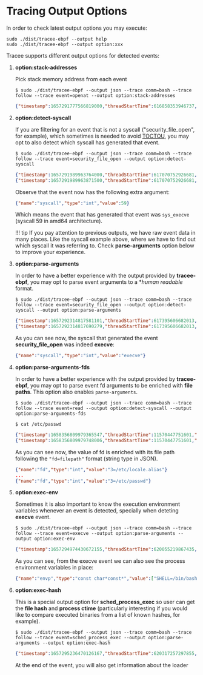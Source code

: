# Tracing Output Options

In order to check latest output options you may execute:

```text
sudo ./dist/tracee-ebpf --output help
sudo ./dist/tracee-ebpf --output option:xxx
```

Tracee supports different output options for detected events:

1. **option:stack-addresses**

    Pick stack memory address from each event

    ```text
    $ sudo ./dist/tracee-ebpf --output json --trace comm=bash --trace follow --trace event=openat --output option:stack-addresses
    ```

    ```json
    {"timestamp":1657291777566819000,"threadStartTime":616858353946737,"processorId":9,"processId":1948212,"cgroupId":1,"threadId":1948212,"parentProcessId":3795408,"hostProcessId":1948212,"hostThreadId":1948212,"hostParentProcessId":3795408,"userId":1000,"mountNamespace":4026531840,"pidNamespace":4026531836,"processName":"exa","hostName":"fujitsu","containerId":"","containerImage":"","containerName":"","podName":"","podNamespace":"","podUID":"","eventId":"257","eventName":"openat","argsNum":4,"returnValue":3,"stackAddresses":[140395297729336,140395297614210],"args":[{"name":"dirfd","type":"int","value":-100},{"name":"pathname","type":"const char*","value":"/etc/ld.so.cache"},{"name":"flags","type":"int","value":524288},{"name":"mode","type":"mode_t","value":0}]}
    ```

2. **option:detect-syscall**

    If you are filtering for an event that is not a syscall
    ("security_file_open", for example), which sometimes is needed to avoid
    [TOCTOU](https://blog.aquasec.com/linux-vulnerabilitie-tracee), you may
    opt to also detect which syscall has generated that event.

    ```text
    $ sudo ./dist/tracee-ebpf --output json --trace comm=bash --trace follow --trace event=security_file_open --output option:detect-syscall
    ```

    ```json
    {"timestamp":1657291989963764000,"threadStartTime":617070752926681,"processorId":11,"processId":1986397,"cgroupId":1,"threadId":1986397,"parentProcessId":3795408,"hostProcessId":1986397,"hostThreadId":1986397,"hostParentProcessId":3795408,"userId":1000,"mountNamespace":4026531840,"pidNamespace":4026531836,"processName":"bash","hostName":"fujitsu","containerId":"","containerImage":"","containerName":"","podName":"","podNamespace":"","podUID":"","eventId":"722","eventName":"security_file_open","argsNum":7,"returnValue":0,"stackAddresses":null,"args":[{"name":"pathname","type":"const char*","value":"/usr/bin/exa"},{"name":"flags","type":"int","value":32800},{"name":"dev","type":"dev_t","value":271581185},{"name":"inode","type":"unsigned long","value":2493759},{"name":"ctime","type":"unsigned long","value":1653730234432691500},{"name":"syscall_pathname","type":"const char*","value":""},{"name":"syscall","type":"int","value":59}]}
    {"timestamp":1657291989963871500,"threadStartTime":617070752926681,"processorId":11,"processId":1986397,"cgroupId":1,"threadId":1986397,"parentProcessId":3795408,"hostProcessId":1986397,"hostThreadId":1986397,"hostParentProcessId":3795408,"userId":1000,"mountNamespace":4026531840,"pidNamespace":4026531836,"processName":"bash","hostName":"fujitsu","containerId":"","containerImage":"","containerName":"","podName":"","podNamespace":"","podUID":"","eventId":"722","eventName":"security_file_open","argsNum":7,"returnValue":0,"stackAddresses":null,"args":[{"name":"pathname","type":"const char*","value":"/usr/lib/x86_64-linux-gnu/ld-linux-x86-64.so.2"},{"name":"flags","type":"int","value":32800},{"name":"dev","type":"dev_t","value":271581185},{"name":"inode","type":"unsigned long","value":2752590},{"name":"ctime","type":"unsigned long","value":1653730015033811700},{"name":"syscall_pathname","type":"const char*","value":""},{"name":"syscall","type":"int","value":59}]}
    ```

    Observe that the event now has the following extra argument:

    ```json
    {"name":"syscall","type":"int","value":59}
    ```

    Which means the event that has generated that event was `sys_execve`
    (syscall 59 in amd64 architecture).

    !!! tip
        If you pay attention to previous outputs, we have raw event data in
        many places. Like the syscall example above, where we have to find out
        which syscall it was referring to. Check **parse-arguments** option
        below to improve your experience.

3. **option:parse-arguments**

    In order to have a better experience with the output provided by
    **tracee-ebpf**, you may opt to parse event arguments to a **human
    *readable** format.

    ```text
    $ sudo ./dist/tracee-ebpf --output json --trace comm=bash --trace follow --trace event=security_file_open --output option:detect-syscall --output option:parse-arguments
    ```
    ```json
    {"timestamp":1657292314817581101,"threadStartTime":617395606682013,"processorId":9,"processId":2045288,"cgroupId":1,"threadId":2045288,"parentProcessId":3795408,"hostProcessId":2045288,"hostThreadId":2045288,"hostParentProcessId":3795408,"userId":1000,"mountNamespace":4026531840,"pidNamespace":4026531836,"processName":"bash","hostName":"fujitsu","containerId":"","containerImage":"","containerName":"","podName":"","podNamespace":"","podUID":"","eventId":"722","eventName":"security_file_open","argsNum":7,"returnValue":0,"stackAddresses":null,"args":[{"name":"pathname","type":"const char*","value":"/usr/bin/exa"},{"name":"flags","type":"string","value":"O_RDONLY|O_LARGEFILE"},{"name":"dev","type":"dev_t","value":271581185},{"name":"inode","type":"unsigned long","value":2493759},{"name":"ctime","type":"unsigned long","value":1653730234432691496},{"name":"syscall_pathname","type":"const char*","value":""},{"name":"syscall","type":"int","value":"execve"}]}
    {"timestamp":1657292314817690279,"threadStartTime":617395606682013,"processorId":9,"processId":2045288,"cgroupId":1,"threadId":2045288,"parentProcessId":3795408,"hostProcessId":2045288,"hostThreadId":2045288,"hostParentProcessId":3795408,"userId":1000,"mountNamespace":4026531840,"pidNamespace":4026531836,"processName":"bash","hostName":"fujitsu","containerId":"","containerImage":"","containerName":"","podName":"","podNamespace":"","podUID":"","eventId":"722","eventName":"security_file_open","argsNum":7,"returnValue":0,"stackAddresses":null,"args":[{"name":"pathname","type":"const char*","value":"/usr/lib/x86_64-linux-gnu/ld-linux-x86-64.so.2"},{"name":"flags","type":"string","value":"O_RDONLY|O_LARGEFILE"},{"name":"dev","type":"dev_t","value":271581185},{"name":"inode","type":"unsigned long","value":2752590},{"name":"ctime","type":"unsigned long","value":1653730015033811838},{"name":"syscall_pathname","type":"const char*","value":""},{"name":"syscall","type":"int","value":"execve"}]}
    ```

    As you can see now, the syscall that generated the event
    **security_file_open** was indeed **execve**:

    ```json
    {"name":"syscall","type":"int","value":"execve"}
    ```

4. **option:parse-arguments-fds**

    In order to have a better experience with the output provided by
    **tracee-ebpf**, you may opt to parse event fd arguments to be
    enriched with **file paths**. This option also enables `parse-arguments`.

    ```text
    $ sudo ./dist/tracee-ebpf --output json --trace comm=bash --trace follow --trace event=read --output option:detect-syscall --output option:parse-arguments-fds
    ```

    ```text
    $ cat /etc/passwd
    ```

    ```json
    {"timestamp":1658356809979365547,"threadStartTime":11570447751601,"processorId":1,"processId":239413,"cgroupId":10575,"threadId":239413,"parentProcessId":91515,"hostProcessId":239413,"hostThreadId":239413,"hostParentProcessId":91515,"userId":1000,"mountNamespace":4026531840,"pidNamespace":4026531836,"processName":"cat","hostName":"ubuntu-impish","containerId":"","containerImage":"","containerName":"","podName":"","podNamespace":"","podUID":"","eventId":"0","eventName":"read","argsNum":3,"returnValue":0,"stackAddresses":null,"args":[{"name":"fd","type":"int","value":"3=/etc/locale.alias"},{"name":"buf","type":"void*","value":93921853269152},{"name":"count","type":"size_t","value":4096}]}
    {"timestamp":1658356809979748006,"threadStartTime":11570447751601,"processorId":1,"processId":239413,"cgroupId":10575,"threadId":239413,"parentProcessId":91515,"hostProcessId":239413,"hostThreadId":239413,"hostParentProcessId":91515,"userId":1000,"mountNamespace":4026531840,"pidNamespace":4026531836,"processName":"cat","hostName":"ubuntu-impish","containerId":"","containerImage":"","containerName":"","podName":"","podNamespace":"","podUID":"","eventId":"0","eventName":"read","argsNum":3,"returnValue":1867,"stackAddresses":null,"args":[{"name":"fd","type":"int","value":"3=/etc/passwd"},{"name":"buf","type":"void*","value":139658814046208},{"name":"count","type":"size_t","value":131072}]}

    ```

    As you can see now, the value of fd is enriched with its file path following the `"fd=filepath"` format (string type in JSON).

    ```json
    {"name":"fd","type":"int","value":"3=/etc/locale.alias"}
    ...
    {"name":"fd","type":"int","value":"3=/etc/passwd"}
    ```


5. **option:exec-env**

    Sometimes it is also important to know the execution environment variables
    whenever an event is detected, specially when deteting **execve** event.

    ```text
    $ sudo ./dist/tracee-ebpf --output json --trace comm=bash --trace follow --trace event=execve --output option:parse-arguments --output option:exec-env
    ```

    ```json
    {"timestamp":1657294974430672155,"threadStartTime":620055219867435,"processorId":11,"processId":2531912,"cgroupId":1,"threadId":2531912,"parentProcessId":2490011,"hostProcessId":2531912,"hostThreadId":2531912,"hostParentProcessId":2490011,"userId":1000,"mountNamespace":4026531840,"pidNamespace":4026531836,"processName":"bash","hostName":"fujitsu","containerId":"","containerImage":"","containerName":"","podName":"","podNamespace":"","podUID":"","eventId":"59","eventName":"execve","argsNum":3,"returnValue":0,"stackAddresses":null,"args":[{"name":"pathname","type":"const char*","value":"/bin/ls"},{"name":"argv","type":"const char*const*","value":["ls"]},{"name":"envp","type":"const char*const*","value":["SHELL=/bin/bash","COLORTERM=truecolor","LESS=-RF --mouse","HISTCONTROL=ignoreboth","HISTSIZE=1000000","DEBFULLNAME=Rafael David Tinoco","EDITOR=nvim","PWD=/home/rafaeldtinoco/work/ebpf/tracee","LOGNAME=rafaeldtinoco","DEB_BUILD_PROFILES=parallel=36 nocheck nostrip noudeb doc","LINES=82","HOME=/home/rafaeldtinoco","LANG=C.UTF-8","COLUMNS=106","MANROFFOPT=-c","DEBEMAIL=rafaeldtinoco@ubuntu.com","LC_TERMINAL=iTerm2","PROMPT_COMMAND=echo -ne \"\\033]0;$what\\007\"; history -a","BAT_THEME=GitHub","TERM=screen-256color","USER=rafaeldtinoco","GIT_PAGER=batcat --theme=\"GitHub\" -p --pager=less --tabs 0","MANPAGER=bash -c 'col -bx | batcat --theme=\"GitHub\" -l man -p'","LC_TERMINAL_VERSION=3.5.0beta5","DEB_BUILD_OPTIONS=parallel=36 nocheck nostrip noudeb doc","SHLVL=2","PAGER=batcat --theme=\"GitHub\" -p --pager=less --tabs 0","BAT_STYLE=plain","PROMPT_DIRTRIM=2","SYSTEMD_PAGER=batcat --theme=\"GitHub\" -p --pager=less --tabs 0","LC_CTYPE=C.UTF-8","LESS_HISTFILE=/dev/null","PS1=\\u@\\h \\w $ ","PATH=/home/rafaeldtinoco/bin:/home/rafaeldtinoco/go/bin:.:/sbin:/bin:/usr/sbin:/usr/bin:/snap/bin:/snap/sbin:/usr/local/bin:/usr/local/sbin:/usr/games/","HISTFILESIZE=1000000","DBUS_SESSION_BUS_ADDRESS=unix:path=/run/user/1000/bus","SSH_TTY=/dev/pts/3","OLDPWD=/home/rafaeldtinoco","_=/bin/ls"]}]}
    ```

    As  you can see, from the execve event we can also see the process
    environment variables in place:

    ```json
    {"name":"envp","type":"const char*const*","value":["SHELL=/bin/bash","COLORTERM=truecolor","LESS=-RF --mouse","HISTCONTROL=ignoreboth","HISTSIZE=1000000","DEBFULLNAME=Rafael David Tinoco","EDITOR=nvim","PWD=/home/rafaeldtinoco/work/ebpf/tracee","LOGNAME=rafaeldtinoco","DEB_BUILD_PROFILES=parallel=36 nocheck nostrip noudeb doc","LINES=82","HOME=/home/rafaeldtinoco","LANG=C.UTF-8","COLUMNS=106","MANROFFOPT=-c","DEBEMAIL=rafaeldtinoco@ubuntu.com","LC_TERMINAL=iTerm2","PROMPT_COMMAND=echo -ne \"\\033]0;$what\\007\"; history -a","BAT_THEME=GitHub","TERM=screen-256color","USER=rafaeldtinoco","GIT_PAGER=batcat --theme=\"GitHub\" -p --pager=less --tabs 0","MANPAGER=bash -c 'col -bx | batcat --theme=\"GitHub\" -l man -p'","LC_TERMINAL_VERSION=3.5.0beta5","DEB_BUILD_OPTIONS=parallel=36 nocheck nostrip noudeb doc","SHLVL=2","PAGER=batcat --theme=\"GitHub\" -p --pager=less --tabs 0","BAT_STYLE=plain","PROMPT_DIRTRIM=2","SYSTEMD_PAGER=batcat --theme=\"GitHub\" -p --pager=less --tabs 0","LC_CTYPE=C.UTF-8","LESS_HISTFILE=/dev/null","PS1=\\u@\\h \\w $ ","PATH=/home/rafaeldtinoco/bin:/home/rafaeldtinoco/go/bin:.:/sbin:/bin:/usr/sbin:/usr/bin:/snap/bin:/snap/sbin:/usr/local/bin:/usr/local/sbin:/usr/games/","HISTFILESIZE=1000000","DBUS_SESSION_BUS_ADDRESS=unix:path=/run/user/1000/bus","SSH_TTY=/dev/pts/3","OLDPWD=/home/rafaeldtinoco","_=/bin/ls"]}
    ```

6. **option:exec-hash**

    This is a special output option for **sched_process_exec** so user can get
    the **file hash** and **process ctime** (particularly interesting if you
    would like to compare executed binaries from a list of known hashes, for
    example).

    ```text
    $ sudo ./dist/tracee-ebpf --output json --trace comm=bash --trace follow --trace event=sched_process_exec --output option:parse-arguments --output option:exec-hash
    ```

    ```json
    {"timestamp":1657295236470126167,"threadStartTime":620317257297855,"processorId":3,"processId":2578324,"cgroupId":1,"threadId":2578324,"parentProcessId":2578238,"hostProcessId":2578324,"hostThreadId":2578324,"hostParentProcessId":2578238,"userId":1000,"mountNamespace":4026531840,"pidNamespace":4026531836,"processName":"exa","hostName":"fujitsu","containerId":"","containerImage":"","containerName":"","podName":"","podNamespace":"","podUID":"","eventId":"707","eventName":"sched_process_exec","argsNum":14,"returnValue":0,"stackAddresses":null,"args":[{"name":"cmdpath","type":"const char*","value":"/bin/exa"},{"name":"pathname","type":"const char*","value":"/usr/bin/exa"},{"name":"argv","type":"const char**","value":["exa","--color=auto"]},{"name":"dev","type":"dev_t","value":271581185},{"name":"inode","type":"unsigned long","value":2493759},{"name":"invoked_from_kernel","type":"int","value":0},{"name":"ctime","type":"unsigned long","value":1653730234432691496},{"name":"stdin_type","type":"string","value":"S_IFCHR"},{"name":"inode_mode","type":"umode_t","value":33261},{"name":"interp","type":"const char*","value":"/bin/exa"},{"name":"interpreter_pathname","type":"const char*","value":"/usr/lib/x86_64-linux-gnu/ld-linux-x86-64.so.2"},{"name":"interpreter_dev","type":"dev_t","value":271581185},{"name":"ineterpreter_inode","type":"unsigned long","value":2752590},{"name":"sha256","type":"const char*","value":""}]}
    ```

    At the end of the event, you will also get information about the loader
